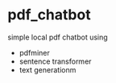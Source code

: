 # pdf_chatbot
simple local pdf chatbot using 
 - pdfminer
 - sentence transformer
 - text generationm
